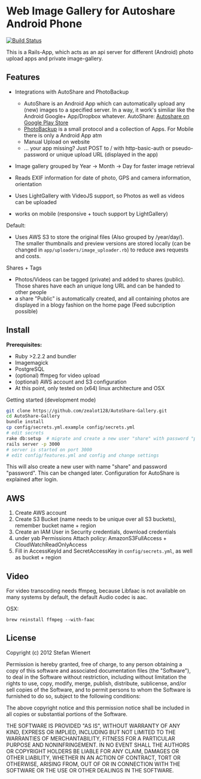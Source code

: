 # Web Image Gallery for Autoshare Android Phone

[![Build Status](https://travis-ci.org/zealot128/AutoShare-Gallery.svg?branch=master)](https://travis-ci.org/zealot128/AutoShare-Gallery)

This is a Rails-App, which acts as an api server for different (Android) photo upload apps and private image-gallery.


## Features

* Integrations with AutoShare and PhotoBackup
  * AutoShare is an Android App which can automatically upload any (new) images to a specified server. In a way, it work's similiar like the Android Google+ App/Dropbox whatever.
    AutoShare: [Autoshare on Google Play Store](https://play.google.com/store/apps/details?id=com.dngames.autoshare)
  * [PhotoBackup](http://photobackup.github.io/) is a small protocol and a collection of Apps. For Mobile there is only a Android App atm
  * Manual Upload on website
  * ... your app missing? Just POST to / with http-basic-auth or pseudo-password or unique upload URL (displayed in the app)

* Image gallery grouped by Year -> Month -> Day for faster image retrieval
* Reads EXIF information for date of photo, GPS and camera information, orientation
* Uses LightGallery with VideoJS support, so Photos as well as videos can be uploaded
* works on mobile (responsive + touch support by LightGallery)

Default:
* Uses AWS S3 to store the original files (Also grouped by /year/day/). The smaller thumbnails and preview versions are stored locally (can be changed in ``app/uploaders/image_uploader.rb``) to reduce aws requests and costs.

Shares + Tags
* Photos/Videos can be tagged (private) and added to shares (public). Those shares have each an unique long URL and can be handed to other people
* a share "Public" is automatically created, and all containing photos are displayed in a blogy fashion on the home page (Feed subcription possible)



## Install

**Prerequisites:**

* Ruby >2.2.2 and bundler
* Imagemagick
* PostgreSQL
* (optional) ffmpeg for video upload
* (optional) AWS account and S3 configuration
* At this point, only tested on (x64) linux architecture and OSX


Getting started (development mode)

```bash
git clone https://github.com/zealot128/AutoShare-Gallery.git
cd AutoShare-Gallery
bundle install
cp config/secrets.yml.example config/secrets.yml
# edit secrets
rake db:setup  # migrate and create a new user "share" with password "password"
rails server -p 3000
# server is started on port 3000
# edit config/features.yml and config and change settings
```

This will also create a new user with name "share" and password "password". This can be changed later.
Configuration for AutoShare is explained after login.

## AWS

1. Create AWS account
2. Create S3 Bucket (name needs to be unique over all S3 buckets), remember bucket name + region
3. Create an IAM User in Security credentials, download credentials
4. under yab Permissions Attach policy:  AmazonS3FullAccess  +  CloudWatchReadOnlyAccess
5. Fill in AccessKeyId and SecretAccessKey in ``config/secrets.yml``, as well as bucket + region

## Video

For video transcoding needs ffmpeg, because Libfaac is not available on many systems by default, the default Audio codec is aac.

OSX:

```
brew reinstall ffmpeg --with-faac
```

## License


Copyright (c) 2012 Stefan Wienert

Permission is hereby granted, free of charge, to any person obtaining a copy of this software and associated documentation files (the "Software"), to deal in the Software without restriction, including without limitation the rights to use, copy, modify, merge, publish, distribute, sublicense, and/or sell copies of the Software, and to permit persons to whom the Software is furnished to do so, subject to the following conditions:

The above copyright notice and this permission notice shall be included in all copies or substantial portions of the Software.

THE SOFTWARE IS PROVIDED "AS IS", WITHOUT WARRANTY OF ANY KIND, EXPRESS OR IMPLIED, INCLUDING BUT NOT LIMITED TO THE WARRANTIES OF MERCHANTABILITY, FITNESS FOR A PARTICULAR PURPOSE AND NONINFRINGEMENT. IN NO EVENT SHALL THE AUTHORS OR COPYRIGHT HOLDERS BE LIABLE FOR ANY CLAIM, DAMAGES OR OTHER LIABILITY, WHETHER IN AN ACTION OF CONTRACT, TORT OR OTHERWISE, ARISING FROM, OUT OF OR IN CONNECTION WITH THE SOFTWARE OR THE USE OR OTHER DEALINGS IN THE SOFTWARE.

